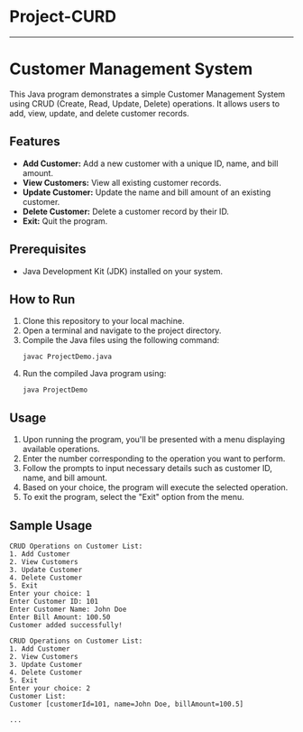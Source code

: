 # Project-CURD
---

# Customer Management System

This Java program demonstrates a simple Customer Management System using CRUD (Create, Read, Update, Delete) operations. It allows users to add, view, update, and delete customer records.

## Features

- **Add Customer:** Add a new customer with a unique ID, name, and bill amount.
- **View Customers:** View all existing customer records.
- **Update Customer:** Update the name and bill amount of an existing customer.
- **Delete Customer:** Delete a customer record by their ID.
- **Exit:** Quit the program.

## Prerequisites

- Java Development Kit (JDK) installed on your system.

## How to Run

1. Clone this repository to your local machine.
2. Open a terminal and navigate to the project directory.
3. Compile the Java files using the following command:
   ```
   javac ProjectDemo.java
   ```
4. Run the compiled Java program using:
   ```
   java ProjectDemo
   ```

## Usage

1. Upon running the program, you'll be presented with a menu displaying available operations.
2. Enter the number corresponding to the operation you want to perform.
3. Follow the prompts to input necessary details such as customer ID, name, and bill amount.
4. Based on your choice, the program will execute the selected operation.
5. To exit the program, select the "Exit" option from the menu.

## Sample Usage

```
CRUD Operations on Customer List:
1. Add Customer
2. View Customers
3. Update Customer
4. Delete Customer
5. Exit
Enter your choice: 1
Enter Customer ID: 101
Enter Customer Name: John Doe
Enter Bill Amount: 100.50
Customer added successfully!

CRUD Operations on Customer List:
1. Add Customer
2. View Customers
3. Update Customer
4. Delete Customer
5. Exit
Enter your choice: 2
Customer List:
Customer [customerId=101, name=John Doe, billAmount=100.5]

...
